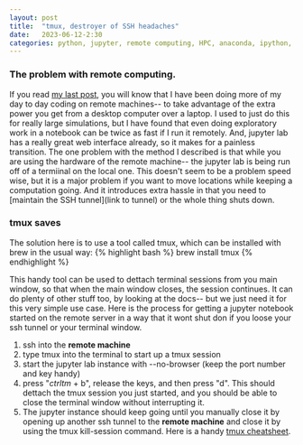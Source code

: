 ```yaml
---
layout: post
title:  "tmux, destroyer of SSH headaches"
date:   2023-06-12-2:30
categories: python, jupyter, remote computing, HPC, anaconda, ipython, tmux, brew
---
```


### The problem with remote computing.
If you read [my last post](https://kylejray.github.io/python,/jupyter,/remote/computing,/hpc,/anaconda,/ipython/2023/05/01/using_jupyer_remotely.html), you will know that I have been doing more of my day to day coding on remote machines-- to take advantage of the extra power you get from a desktop computer over a laptop. I used to just do this for really large simulations, but I have found that even doing exploratory work in a notebook can be twice as fast if I run it remotely. And, jupyter lab has a really great web interface already, so it makes for a painless transition. The one problem with the method I described is that while you are using  the hardware of the remote machine-- the jupyter lab is being run off of a termiinal on the local one. This doesn't seem to be a problem speed wise, but it is a major problem if you want to move locations while keeping a computation going. And it introduces extra hassle in that you need to [maintain the SSH tunnel](link to tunnel) or the whole thing shuts down.

### tmux saves
The solution here is to use a tool called tmux, which can be installed with brew in the usual way:
{% highlight bash %}
brew install tmux
{% endhighlight %}

This handy tool can be used to dettach terminal sessions from you main window, so that when the main window closes, the session continues. It can do plenty of other stuff too, by looking at the docs-- but we just need it for this very simple use case. Here is the process for getting a jupyter notebook started on the remote server in a way that it wont shut don if you loose your ssh tunnel or your terminal window.

1. ssh into the **remote machine**
2. type tmux into the terminal to start up a tmux session
3. start the jupyter lab instance with --no-browser (keep the port number and key handy)
4. press "*ctrltm* + b", release the keys, and then press "d". This should dettach the tmux session you just started, and you should be able to close the terminal window without interrupting it.
5. The jupyter instance should keep going until you manually close it by opening up another ssh tunnel to the **remote machine** and close it by using the tmux kill-session command. Here is a handy [tmux cheatsheet](https://tmuxcheatsheet.com/).
